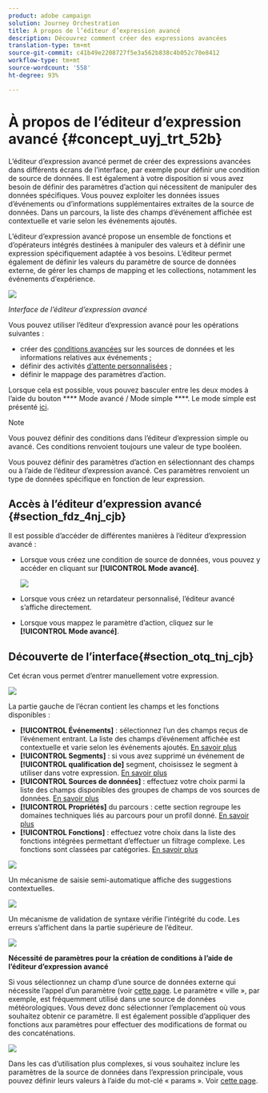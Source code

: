 ```yaml
---
product: adobe campaign
solution: Journey Orchestration
title: À propos de l’éditeur d’expression avancé
description: Découvrez comment créer des expressions avancées
translation-type: tm+mt
source-git-commit: c41b49e2208727f5e3a562b838c4b052c70e8412
workflow-type: tm+mt
source-wordcount: '558'
ht-degree: 93%

---
```



# À propos de l’éditeur d’expression avancé {#concept_uyj_trt_52b}

L’éditeur d’expression avancé permet de créer des expressions avancées dans différents écrans de l’interface, par exemple pour définir une condition de source de données.
Il est également à votre disposition si vous avez besoin de définir des paramètres d’action qui nécessitent de manipuler des données spécifiques. Vous pouvez exploiter les données issues d’événements ou d’informations supplémentaires extraites de la source de données. Dans un parcours, la liste des champs d’événement affichée est contextuelle et varie selon les événements ajoutés.

L’éditeur d’expression avancé propose un ensemble de fonctions et d’opérateurs intégrés destinées à manipuler des valeurs et à définir une expression spécifiquement adaptée à vos besoins. L’éditeur permet également de définir les valeurs du paramètre de source de données externe, de gérer les champs de mapping et les collections, notamment les événements d’expérience.

![](../assets/journey65.png)

_Interface de l’éditeur d’expression avancé_

Vous pouvez utiliser l’éditeur d’expression avancé pour les opérations suivantes :

* créer des [conditions avancées](../building-journeys/condition-activity.md#about_condition) sur les sources de données et les informations relatives aux événements ;
* définir des activités [d’attente personnalisées](../building-journeys/wait-activity.md#custom) ;
* définir le mappage des paramètres d’action.

Lorsque cela est possible, vous pouvez basculer entre les deux modes à l’aide du bouton **** Mode avancé / Mode simple ****. Le mode simple est présenté [ici](../building-journeys/condition-activity.md#about_condition).

>[!NOTE]
>
>Vous pouvez définir des conditions dans l’éditeur d’expression simple ou avancé. Ces conditions renvoient toujours une valeur de type booléen.
>
>Vous pouvez définir des paramètres d’action en sélectionnant des champs ou à l’aide de l’éditeur d’expression avancé. Ces paramètres renvoient un type de données spécifique en fonction de leur expression.

## Accès à l’éditeur d’expression avancé {#section_fdz_4nj_cjb}

Il est possible d’accéder de différentes manières à l’éditeur d’expression avancé :

* Lorsque vous créez une condition de source de données, vous pouvez y accéder en cliquant sur **[!UICONTROL Mode avancé]**.

   ![](../assets/journeyuc2_33.png)

* Lorsque vous créez un retardateur personnalisé, l’éditeur avancé s’affiche directement.
* Lorsque vous mappez le paramètre d’action, cliquez sur le **[!UICONTROL Mode avancé]**.

## Découverte de l’interface{#section_otq_tnj_cjb}

Cet écran vous permet d’entrer manuellement votre expression.

![](../assets/journey70.png)

La partie gauche de l’écran contient les champs et les fonctions disponibles :

* **[!UICONTROL Événements]** : sélectionnez l’un des champs reçus de l’événement entrant. La liste des champs d’événement affichée est contextuelle et varie selon les événements ajoutés. [En savoir plus](../event/about-events.md)
* **[!UICONTROL Segments]** : si vous avez supprimé un événement de  **[!UICONTROL qualification de]** segment, choisissez le segment à utiliser dans votre expression. [En savoir plus](../segment/using-a-segment.md)
* **[!UICONTROL Sources de données]** : effectuez votre choix parmi la liste des champs disponibles des groupes de champs de vos sources de données. [En savoir plus](../datasource/about-data-sources.md)
* **[!UICONTROL Propriétés]** du parcours : cette section regroupe les domaines techniques liés au parcours pour un profil donné. [En savoir plus](../expression/journey-properties.md)
* **[!UICONTROL Fonctions]** : effectuez votre choix dans la liste des fonctions intégrées permettant d’effectuer un filtrage complexe. Les fonctions sont classées par catégories. [En savoir plus](../expression/functions.md)

![](../assets/journey65.png)

Un mécanisme de saisie semi-automatique affiche des suggestions contextuelles.

![](../assets/journey68.png)

Un mécanisme de validation de syntaxe vérifie l’intégrité du code. Les erreurs s’affichent dans la partie supérieure de l’éditeur.

![](../assets/journey69.png)

**Nécessité de paramètres pour la création de conditions à l’aide de l’éditeur d’expression avancé**

Si vous sélectionnez un champ d’une source de données externe qui nécessite l’appel d’un paramètre (voir [cette page](../datasource/external-data-sources.md). Le paramètre « ville », par exemple, est fréquemment utilisé dans une source de données météorologiques. Vous devez donc sélectionner l’emplacement où vous souhaitez obtenir ce paramètre. Il est également possible d’appliquer des fonctions aux paramètres pour effectuer des modifications de format ou des concaténations.

![](../assets/journeyuc2_19.png)

Dans les cas d’utilisation plus complexes, si vous souhaitez inclure les paramètres de la source de données dans l’expression principale, vous pouvez définir leurs valeurs à l’aide du mot-clé « params ». Voir [cette page](../expression/field-references.md).
